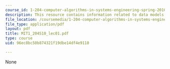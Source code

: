 ```yaml
---
course_id: 1-204-computer-algorithms-in-systems-engineering-spring-2010
description: This resource contains information related to data models.
file_location: /coursemedia/1-204-computer-algorithms-in-systems-engineering-spring-2010/96ec8bc50b874321f19dbe14df4e9110_MIT1_204S10_lec01.pdf
file_type: application/pdf
layout: pdf
title: MIT1_204S10_lec01.pdf
type: course
uid: 96ec8bc50b874321f19dbe14df4e9110

---
```

None